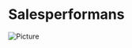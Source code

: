 # Salesperformans
![Picture](https://cdn-images-1.medium.com/max/1800/1*3BB0kiPsh2ftMT9dKg9_GA.jpeg)




 




